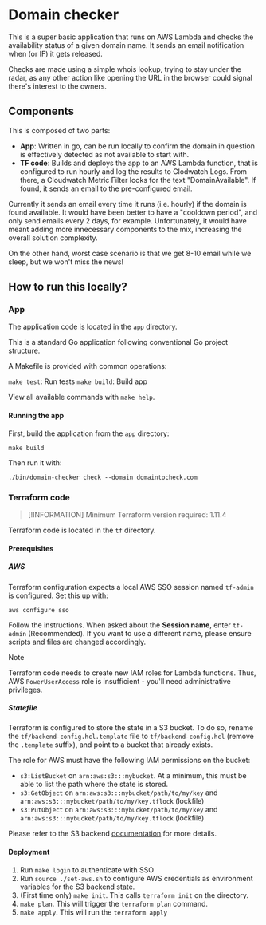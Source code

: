 # Domain checker

This is a super basic application that runs on AWS Lambda and checks the availability status of a given domain name. It sends an email notification when (or IF) it gets released.

Checks are made using a simple whois lookup, trying to stay under the radar, as any other action like opening the URL in the browser could signal there's interest to the owners.

## Components

This is composed of two parts:
- **App**: Written in go, can be run locally to confirm the domain in question is effectively detected as not available to start with.
- **TF code**: Builds and deploys the app to an AWS Lambda function, that is configured to run hourly and log the results to Clodwatch Logs. From there, a Cloudwatch Metric Filter looks for the text "DomainAvailable". If found, it sends an email to the pre-configured email.

Currently it sends an email every time it runs (i.e. hourly) if the domain is found available. It would have been better to have a "cooldown period", and only send emails every 2 days, for example. Unfortunately, it would have meant adding more innecessary components to the mix, increasing the overall solution complexity. 

On the other hand, worst case scenario is that we get 8-10 email while we sleep, but we won't miss the news!

## How to run this locally?

### App

The application code is located in the `app` directory.

This is a standard Go application following conventional Go project structure.

A Makefile is provided with common operations:

`make test`: Run tests
`make build`: Build app

View all available commands with `make help`.

#### Running the app

First, build the application from the `app` directory:

`make build`

Then run it with:

`./bin/domain-checker check --domain domaintocheck.com` 

### Terraform code

> [!INFORMATION]
> Minimum Terraform version required: 1.11.4

Terraform code is located in the `tf` directory.

#### Prerequisites

##### AWS
Terraform configuration expects a local AWS SSO session named `tf-admin` is configured. Set this up with:

`aws configure sso`

Follow the instructions. When asked about the **Session name**, enter `tf-admin` (Recommended). If you want to use a different name, please ensure scripts and files are changed accordingly.

> [!NOTE]
> Terraform code needs to create new IAM roles for Lambda functions. Thus, AWS `PowerUserAccess` role is insufficient - you'll need administrative privileges.

##### Statefile
Terraform is configured to store the state in a S3 bucket. To do so, rename the `tf/backend-config.hcl.template` file to `tf/backend-config.hcl` (remove the `.template` suffix), and point to a bucket that already exists.

The role for AWS must have the following IAM permissions on the bucket:
- `s3:ListBucket` on `arn:aws:s3:::mybucket`. At a minimum, this must be able to list the path where the state is stored.
- `s3:GetObject` on `arn:aws:s3:::mybucket/path/to/my/key` and `arn:aws:s3:::mybucket/path/to/my/key.tflock` (lockfile)
- `s3:PutObject` on `arn:aws:s3:::mybucket/path/to/my/key` and `arn:aws:s3:::mybucket/path/to/my/key.tflock` (lockfile)

Please refer to the S3 backend [documentation](https://developer.hashicorp.com/terraform/language/backend/s3#s3-bucket-permissions) for more details.

#### Deployment

1. Run `make login` to authenticate with SSO
1. Run `source ./set-aws.sh` to configure AWS credentials as environment variables for the S3 backend state.
1. (First time only) `make init`. This calls `terraform init` on the directory.
1. `make plan`. This will trigger the `terraform plan` command.
1. `make apply`. This will run the `terraform apply`
